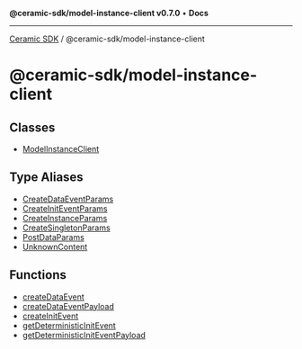 **@ceramic-sdk/model-instance-client v0.7.0** • **Docs**

***

[Ceramic SDK](../../README.md) / @ceramic-sdk/model-instance-client

# @ceramic-sdk/model-instance-client

## Classes

- [ModelInstanceClient](classes/ModelInstanceClient.md)

## Type Aliases

- [CreateDataEventParams](type-aliases/CreateDataEventParams.md)
- [CreateInitEventParams](type-aliases/CreateInitEventParams.md)
- [CreateInstanceParams](type-aliases/CreateInstanceParams.md)
- [CreateSingletonParams](type-aliases/CreateSingletonParams.md)
- [PostDataParams](type-aliases/PostDataParams.md)
- [UnknownContent](type-aliases/UnknownContent.md)

## Functions

- [createDataEvent](functions/createDataEvent.md)
- [createDataEventPayload](functions/createDataEventPayload.md)
- [createInitEvent](functions/createInitEvent.md)
- [getDeterministicInitEvent](functions/getDeterministicInitEvent.md)
- [getDeterministicInitEventPayload](functions/getDeterministicInitEventPayload.md)
